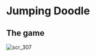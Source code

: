 # Jumping Doodle
The game
---
![scr_307](https://github.com/MateuszPietrzak/GB-ASM-Game/assets/60319969/e24b391f-76ed-4202-bd5e-6a54306a78f2)
